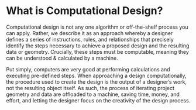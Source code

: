 # What is Computational Design?

Computational design is not any one algorithm or off-the-shelf process you can apply. Rather, we describe it as an approach whereby a designer defines a series of instructions, rules, and relationships that precisely identify the steps necessary to achieve a proposed design and the resulting data or geometry. Crucially, these steps must be computable, meaning they can be understood & calculated by a machine.

Put simply, computers are very good at performing calculations and executing pre-defined steps. When approaching a design computationally, the procedure used to create the design is the output of a designer’s work, not the resulting object itself. As such, the process of iterating project geometry and data are offloaded to a machine, saving time, money, and effort, and letting the designer focus on the creativity of the design process.

